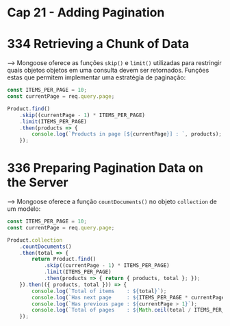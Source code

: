 # Cap 21 - Adding Pagination

# 334 Retrieving a Chunk of Data
--> Mongoose oferece as funções `skip()` e `limit()` utilizadas para restringir quais objetos objetos em 
uma consulta devem ser retornados. Funções estas que permitem implementar uma estratégia de paginação:
```javascript
const ITEMS_PER_PAGE = 10;
const currentPage = req.query.page;

Product.find()
    .skip((currentPage - 1) * ITEMS_PER_PAGE)
    .limit(ITEMS_PER_PAGE)
    .then(products => {
        console.log(`Products in page [${currentPage}] : `, products);
    });
```

# 336 Preparing Pagination Data on the Server
--> Mongoose oferece a função `countDocuments()` no objeto `collection` de um modelo:
```javascript
const ITEMS_PER_PAGE = 10;
const currentPage = req.query.page;

Product.collection
    .countDocuments()
    .then(total => {
        return Product.find()
            .skip((currentPage - 1) * ITEMS_PER_PAGE)
            .limit(ITEMS_PER_PAGE)
            .then(products => { return { products, total }; });
    }).then(({ products, total })) => {
        console.log(`Total of items    : ${total}`);
        console.log(`Has next page     : ${ITEMS_PER_PAGE * currentPage < total}`);
        console.log(`Has previous page : ${currentPage > 1}`);
        console.log(`Total of pages    : ${Math.ceil(total / ITEMS_PER_PAGE)}`);
    });
```
